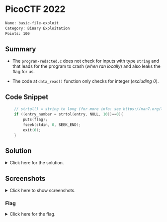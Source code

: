 # PicoCTF 2022

```bash
Name: basic-file-exploit
Category: Binary Exploitation
Points: 100
```

## Summary

- The `program-redacted.c` does not check for inputs with type `string` and that leads for the program to crash (*when ran locally*) and also leaks the flag for us.

- The code at `data_read()` function only checks for integer (*excluding 0*).

## Code Snippet

```c
    // strtol() = string to long (for more info: see https://man7.org/linux/man-pages/man3/strtol.3.html)
    if ((entry_number = strtol(entry, NULL, 10))==0){
        puts(flag);
        fseek(stdin, 0, SEEK_END);
        exit(0);
    }
```

## Solution

<details>
<summary>Click here for the solution.</summary>

```
1. Input data using option `1`.
2. Specfiy the length of your inputted data.
3. Read the inputted data using option `2`.
4. When asked for entry number: Type either `0` or any string.
5. Flag should output after that.
```

</details>

## Screenshots

<details>
<summary>Click here to show screenshots.</summary>

![Solution](../basic-file-exploit/img/sol.png)

![Alternate Solution](../basic-file-exploit/img/alt_sol.png)
</details>

### Flag

<details>
<summary>Click here for the flag.</summary>

Flag: `picoCTF{M4K3_5UR3_70_CH3CK_Y0UR_1NPU75_E0394EC0}`

</details>
